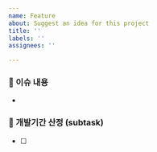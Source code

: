 ```yaml
---
name: Feature
about: Suggest an idea for this project
title: ''
labels: ''
assignees: ''

---
```


### 🍺 이슈 내용
- 

### 📆 개발기간 산정 (subtask)
- [ ]
